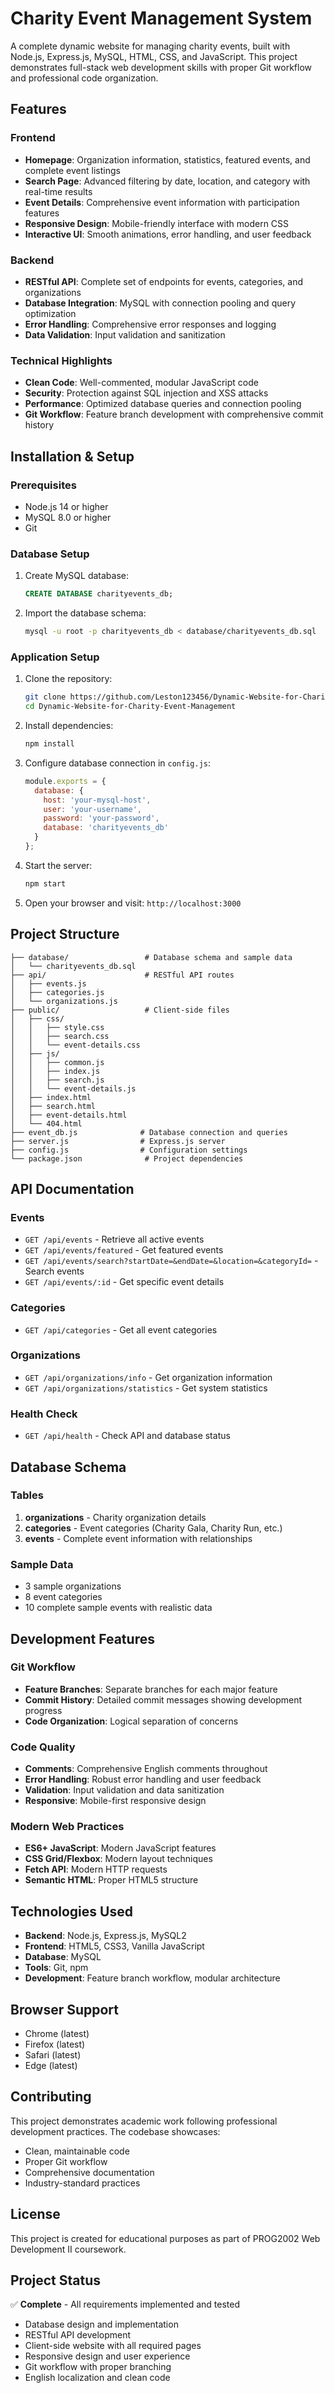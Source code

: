 # Charity Event Management System

A complete dynamic website for managing charity events, built with Node.js, Express.js, MySQL, HTML, CSS, and JavaScript. This project demonstrates full-stack web development skills with proper Git workflow and professional code organization.

## Features

### Frontend
- **Homepage**: Organization information, statistics, featured events, and complete event listings
- **Search Page**: Advanced filtering by date, location, and category with real-time results
- **Event Details**: Comprehensive event information with participation features
- **Responsive Design**: Mobile-friendly interface with modern CSS
- **Interactive UI**: Smooth animations, error handling, and user feedback

### Backend
- **RESTful API**: Complete set of endpoints for events, categories, and organizations
- **Database Integration**: MySQL with connection pooling and query optimization
- **Error Handling**: Comprehensive error responses and logging
- **Data Validation**: Input validation and sanitization

### Technical Highlights
- **Clean Code**: Well-commented, modular JavaScript code
- **Security**: Protection against SQL injection and XSS attacks
- **Performance**: Optimized database queries and connection pooling
- **Git Workflow**: Feature branch development with comprehensive commit history

## Installation & Setup

### Prerequisites
- Node.js 14 or higher
- MySQL 8.0 or higher
- Git

### Database Setup
1. Create MySQL database:
   ```sql
   CREATE DATABASE charityevents_db;
   ```
2. Import the database schema:
   ```bash
   mysql -u root -p charityevents_db < database/charityevents_db.sql
   ```

### Application Setup
1. Clone the repository:
   ```bash
   git clone https://github.com/Leston123456/Dynamic-Website-for-Charity-Event-Management.git
   cd Dynamic-Website-for-Charity-Event-Management
   ```

2. Install dependencies:
   ```bash
   npm install
   ```

3. Configure database connection in `config.js`:
   ```javascript
   module.exports = {
     database: {
       host: 'your-mysql-host',
       user: 'your-username',
       password: 'your-password',
       database: 'charityevents_db'
     }
   };
   ```

4. Start the server:
   ```bash
   npm start
   ```

5. Open your browser and visit: `http://localhost:3000`

## Project Structure

```
├── database/                 # Database schema and sample data
│   └── charityevents_db.sql
├── api/                      # RESTful API routes
│   ├── events.js
│   ├── categories.js
│   └── organizations.js
├── public/                   # Client-side files
│   ├── css/
│   │   ├── style.css
│   │   ├── search.css
│   │   └── event-details.css
│   ├── js/
│   │   ├── common.js
│   │   ├── index.js
│   │   ├── search.js
│   │   └── event-details.js
│   ├── index.html
│   ├── search.html
│   ├── event-details.html
│   └── 404.html
├── event_db.js              # Database connection and queries
├── server.js                # Express.js server
├── config.js                # Configuration settings
└── package.json              # Project dependencies
```

## API Documentation

### Events
- `GET /api/events` - Retrieve all active events
- `GET /api/events/featured` - Get featured events
- `GET /api/events/search?startDate=&endDate=&location=&categoryId=` - Search events
- `GET /api/events/:id` - Get specific event details

### Categories
- `GET /api/categories` - Get all event categories

### Organizations
- `GET /api/organizations/info` - Get organization information
- `GET /api/organizations/statistics` - Get system statistics

### Health Check
- `GET /api/health` - Check API and database status

## Database Schema

### Tables
1. **organizations** - Charity organization details
2. **categories** - Event categories (Charity Gala, Charity Run, etc.)
3. **events** - Complete event information with relationships

### Sample Data
- 3 sample organizations
- 8 event categories
- 10 complete sample events with realistic data

## Development Features

### Git Workflow
- **Feature Branches**: Separate branches for each major feature
- **Commit History**: Detailed commit messages showing development progress
- **Code Organization**: Logical separation of concerns

### Code Quality
- **Comments**: Comprehensive English comments throughout
- **Error Handling**: Robust error handling and user feedback
- **Validation**: Input validation and data sanitization
- **Responsive**: Mobile-first responsive design

### Modern Web Practices
- **ES6+ JavaScript**: Modern JavaScript features
- **CSS Grid/Flexbox**: Modern layout techniques
- **Fetch API**: Modern HTTP requests
- **Semantic HTML**: Proper HTML5 structure

## Technologies Used

- **Backend**: Node.js, Express.js, MySQL2
- **Frontend**: HTML5, CSS3, Vanilla JavaScript
- **Database**: MySQL
- **Tools**: Git, npm
- **Development**: Feature branch workflow, modular architecture

## Browser Support

- Chrome (latest)
- Firefox (latest)
- Safari (latest)
- Edge (latest)

## Contributing

This project demonstrates academic work following professional development practices. The codebase showcases:
- Clean, maintainable code
- Proper Git workflow
- Comprehensive documentation
- Industry-standard practices

## License

This project is created for educational purposes as part of PROG2002 Web Development II coursework.

## Project Status

✅ **Complete** - All requirements implemented and tested
- Database design and implementation
- RESTful API development
- Client-side website with all required pages
- Responsive design and user experience
- Git workflow with proper branching
- English localization and clean code
